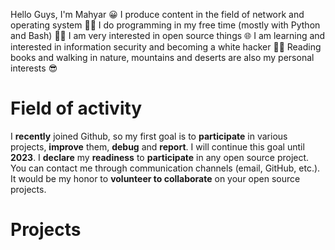 Hello Guys, I'm Mahyar 😀 I produce content in the field of network and operating system 👨‍🏫 I do programming in my free time (mostly with Python and Bash) 👨‍💻 I am very interested in open source things 🌐 I am learning and interested in information security and becoming a white hacker 🐱‍💻 Reading books and walking in nature, mountains and deserts are also my personal interests 😎

# Field of activity
I **recently** joined Github, so my first goal is to **participate** in various projects, **improve** them, **debug** and **report**. I will continue this goal until **2023**.
I **declare** my **readiness** to **participate** in any open source project. You can contact me through communication channels (email, GitHub, etc.). It would be my honor to **volunteer to collaborate** on your open source projects.

# Projects
